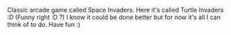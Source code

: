 Classic arcade game called Space Invaders. Here it's called Turtle Invaders :D (Funny right :D ?)
I know it could be done better but for now it's all I can think of to do.
Have fun :)

